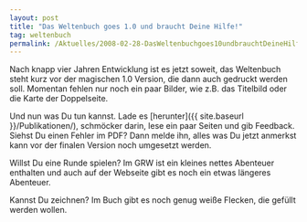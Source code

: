 ```yaml
---
layout: post
title: "Das Weltenbuch goes 1.0 und braucht Deine Hilfe!"
tag: weltenbuch
permalink: /Aktuelles/2008-02-28-DasWeltenbuchgoes10undbrauchtDeineHilfe
---
```


Nach knapp vier Jahren Entwicklung ist es jetzt soweit, das Weltenbuch steht kurz vor der magischen 1.0 Version, die dann auch gedruckt werden soll. Momentan fehlen nur noch ein paar Bilder, wie z.B. das Titelbild oder die Karte der Doppelseite.

Und nun was Du tun kannst. Lade es [herunter]({{ site.baseurl }}/Publikationen/), schmöcker darin, lese ein paar Seiten und gib Feedback. Siehst Du einen Fehler im PDF? Dann melde ihn, alles was Du jetzt anmerkst kann vor der finalen Version noch umgesetzt werden.

Willst Du eine Runde spielen? Im GRW ist ein kleines nettes Abenteuer enthalten und auch auf der Webseite gibt es noch ein etwas längeres Abenteuer.

Kannst Du zeichnen? Im Buch gibt es noch genug weiße Flecken, die gefüllt werden wollen.


